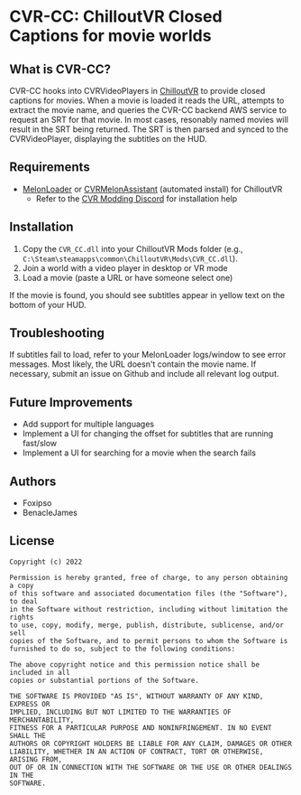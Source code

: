 ﻿# CVR-CC: ChilloutVR Closed Captions for movie worlds

## What is CVR-CC?

CVR-CC hooks into CVRVideoPlayers in [ChilloutVR](https://abinteractive.net) to provide closed captions for movies.
When a movie is loaded it reads the URL, attempts to extract the movie name, and queries the CVR-CC backend AWS service
to request an SRT for that movie. In most cases, resonably named movies will result in the SRT being returned.
The SRT is then parsed and synced to the CVRVideoPlayer, displaying the subtitles on the HUD.

## Requirements

- [MelonLoader](https://github.com/LavaGang/MelonLoader.Installer) or [CVRMelonAssistant](https://github.com/knah/CVRMelonAssistant/) (automated install) for ChilloutVR 
    - Refer to the [CVR Modding Discord](https://discord.gg/xE7AwSrn) for installation help

## Installation

1. Copy the `CVR_CC.dll` into your ChilloutVR Mods folder (e.g., `C:\Steam\steamapps\common\ChilloutVR\Mods\CVR_CC.dll`).
2. Join a world with a video player in desktop or VR mode
3. Load a movie (paste a URL or have someone select one)

If the movie is found, you should see subtitles appear in yellow text on the bottom of your HUD.

## Troubleshooting

If subtitles fail to load, refer to your MelonLoader logs/window to see error messages. Most likely, the URL doesn't contain the movie name.
If necessary, submit an issue on Github and include all relevant log output. 

## Future Improvements

- Add support for multiple languages
- Implement a UI for changing the offset for subtitles that are running fast/slow
- Implement a UI for searching for a movie when the search fails
 
## Authors

- Foxipso
- BenacleJames

## License

```
Copyright (c) 2022 

Permission is hereby granted, free of charge, to any person obtaining a copy
of this software and associated documentation files (the "Software"), to deal
in the Software without restriction, including without limitation the rights
to use, copy, modify, merge, publish, distribute, sublicense, and/or sell
copies of the Software, and to permit persons to whom the Software is
furnished to do so, subject to the following conditions:

The above copyright notice and this permission notice shall be included in all
copies or substantial portions of the Software.

THE SOFTWARE IS PROVIDED "AS IS", WITHOUT WARRANTY OF ANY KIND, EXPRESS OR
IMPLIED, INCLUDING BUT NOT LIMITED TO THE WARRANTIES OF MERCHANTABILITY,
FITNESS FOR A PARTICULAR PURPOSE AND NONINFRINGEMENT. IN NO EVENT SHALL THE
AUTHORS OR COPYRIGHT HOLDERS BE LIABLE FOR ANY CLAIM, DAMAGES OR OTHER
LIABILITY, WHETHER IN AN ACTION OF CONTRACT, TORT OR OTHERWISE, ARISING FROM,
OUT OF OR IN CONNECTION WITH THE SOFTWARE OR THE USE OR OTHER DEALINGS IN THE
SOFTWARE.
```